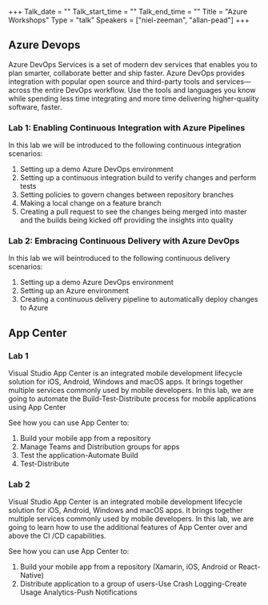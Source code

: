 +++
Talk_date = ""
Talk_start_time = ""
Talk_end_time = ""
Title = "Azure Workshops"
Type = "talk"
Speakers = ["niel-zeeman", "allan-pead"]
+++

## Azure Devops

Azure DevOps Services is a set of modern dev services that enables you to plan smarter, collaborate better and ship faster. Azure DevOps provides integration with popular open source and third-party tools and services—across the entire DevOps workflow. Use the tools and languages you know while spending less time integrating and more time delivering higher-quality software, faster.

### Lab 1: Enabling Continuous Integration with Azure Pipelines

In this lab we will be introduced to the following continuous integration scenarios:

1. Setting up a demo Azure DevOps environment
2. Setting up a continuous integration build to verify changes and perform tests
3. Setting policies to govern changes between repository branches
4. Making a local change on a feature branch
5. Creating a pull request to see the changes being merged into master and the builds being kicked off providing the insights into quality

### Lab 2: Embracing Continuous Delivery with Azure DevOps

In this lab we will beintroduced to the following continuous delivery scenarios:

1. Setting up a demo Azure DevOps environment
2. Setting up an Azure environment
3. Creating a continuous delivery pipeline to automatically deploy changes to Azure


## App Center

### Lab 1
Visual Studio App Center is an integrated mobile development lifecycle solution for iOS, Android, Windows and macOS apps. It brings together multiple services commonly used by mobile developers.
In this lab, we are going to automate the Build-Test-Distribute process for mobile applications using App Center

See how you can use App Center to:

1. Build your mobile app from a repository
2. Manage Teams and Distribution groups for apps
3. Test the application-Automate Build
4. Test-Distribute

### Lab 2
Visual Studio App Center is an integrated mobile development lifecycle solution for iOS, Android, Windows and macOS apps. It brings together multiple services commonly used by mobile developers.
In this lab, we are going to learn how to use the additional features of App Center over and above the CI /CD capabilities.

See how you can use App Center to:

1. Build your mobile app from a repository (Xamarin, iOS, Android or React-Native)
2. Distribute application to a group of users-Use Crash Logging-Create Usage Analytics-Push Notifications
